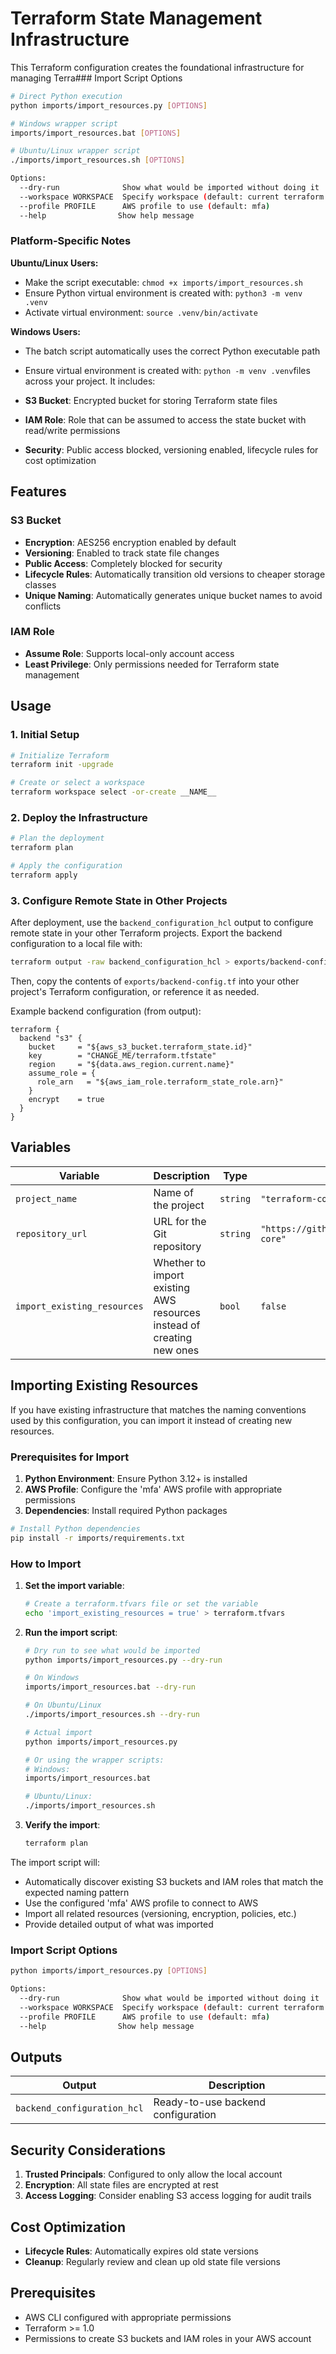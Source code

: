 # Terraform State Management Infrastructure

This Terraform configuration creates the foundational infrastructure for managing Terra### Import Script Options

```bash
# Direct Python execution
python imports/import_resources.py [OPTIONS]

# Windows wrapper script
imports/import_resources.bat [OPTIONS]

# Ubuntu/Linux wrapper script  
./imports/import_resources.sh [OPTIONS]

Options:
  --dry-run              Show what would be imported without doing it
  --workspace WORKSPACE  Specify workspace (default: current terraform workspace)
  --profile PROFILE      AWS profile to use (default: mfa)
  --help                Show help message
```

### Platform-Specific Notes

**Ubuntu/Linux Users:**
- Make the script executable: `chmod +x imports/import_resources.sh`
- Ensure Python virtual environment is created with: `python3 -m venv .venv`
- Activate virtual environment: `source .venv/bin/activate`

**Windows Users:**
- The batch script automatically uses the correct Python executable path
- Ensure virtual environment is created with: `python -m venv .venv`files across your project. It includes:

- **S3 Bucket**: Encrypted bucket for storing Terraform state files
- **IAM Role**: Role that can be assumed to access the state bucket with read/write permissions
- **Security**: Public access blocked, versioning enabled, lifecycle rules for cost optimization

## Features

### S3 Bucket
- **Encryption**: AES256 encryption enabled by default
- **Versioning**: Enabled to track state file changes
- **Public Access**: Completely blocked for security
- **Lifecycle Rules**: Automatically transition old versions to cheaper storage classes
- **Unique Naming**: Automatically generates unique bucket names to avoid conflicts

### IAM Role
- **Assume Role**: Supports local-only account access
- **Least Privilege**: Only permissions needed for Terraform state management

## Usage

### 1. Initial Setup

```bash
# Initialize Terraform
terraform init -upgrade

# Create or select a workspace
terraform workspace select -or-create __NAME__
```

### 2. Deploy the Infrastructure

```bash
# Plan the deployment
terraform plan

# Apply the configuration
terraform apply
```

### 3. Configure Remote State in Other Projects

After deployment, use the `backend_configuration_hcl` output to configure remote state in your other Terraform projects.
Export the backend configuration to a local file with:

```bash
terraform output -raw backend_configuration_hcl > exports/backend-config.tf
```

Then, copy the contents of `exports/backend-config.tf` into your other project's Terraform configuration, or reference it as needed.

Example backend configuration (from output):

```hcl
terraform {
  backend "s3" {
    bucket     = "${aws_s3_bucket.terraform_state.id}"
    key        = "CHANGE_ME/terraform.tfstate"
    region     = "${data.aws_region.current.name}"
    assume_role = {
      role_arn   = "${aws_iam_role.terraform_state_role.arn}"
    }
    encrypt    = true
  }
}
```

## Variables

| Variable | Description | Type | Default | Required |
|----------|-------------|------|---------|----------|
| `project_name` | Name of the project | `string` | `"terraform-core"` | No |
| `repository_url` | URL for the Git repository | `string` | `"https://github.com/faccomichele/terraform-core"` | No |
| `import_existing_resources` | Whether to import existing AWS resources instead of creating new ones | `bool` | `false` | No |

## Importing Existing Resources

If you have existing infrastructure that matches the naming conventions used by this configuration, you can import it instead of creating new resources.

### Prerequisites for Import

1. **Python Environment**: Ensure Python 3.12+ is installed
2. **AWS Profile**: Configure the 'mfa' AWS profile with appropriate permissions
3. **Dependencies**: Install required Python packages

```bash
# Install Python dependencies
pip install -r imports/requirements.txt
```

### How to Import

1. **Set the import variable**:
   ```bash
   # Create a terraform.tfvars file or set the variable
   echo 'import_existing_resources = true' > terraform.tfvars
   ```

2. **Run the import script**:
   ```bash
   # Dry run to see what would be imported
   python imports/import_resources.py --dry-run
   
   # On Windows
   imports/import_resources.bat --dry-run
   
   # On Ubuntu/Linux
   ./imports/import_resources.sh --dry-run
   
   # Actual import
   python imports/import_resources.py
   
   # Or using the wrapper scripts:
   # Windows:
   imports/import_resources.bat
   
   # Ubuntu/Linux:
   ./imports/import_resources.sh
   ```

3. **Verify the import**:
   ```bash
   terraform plan
   ```

The import script will:
- Automatically discover existing S3 buckets and IAM roles that match the expected naming pattern
- Use the configured 'mfa' AWS profile to connect to AWS
- Import all related resources (versioning, encryption, policies, etc.)
- Provide detailed output of what was imported

### Import Script Options

```bash
python imports/import_resources.py [OPTIONS]

Options:
  --dry-run              Show what would be imported without doing it
  --workspace WORKSPACE  Specify workspace (default: current terraform workspace)
  --profile PROFILE      AWS profile to use (default: mfa)
  --help                Show help message
```

## Outputs

| Output | Description |
|--------|-------------|
| `backend_configuration_hcl` | Ready-to-use backend configuration |

## Security Considerations

1. **Trusted Principals**: Configured to only allow the local account
2. **Encryption**: All state files are encrypted at rest
3. **Access Logging**: Consider enabling S3 access logging for audit trails

## Cost Optimization

- **Lifecycle Rules**: Automatically expires old state versions
- **Cleanup**: Regularly review and clean up old state file versions

## Prerequisites

- AWS CLI configured with appropriate permissions
- Terraform >= 1.0
- Permissions to create S3 buckets and IAM roles in your AWS account
